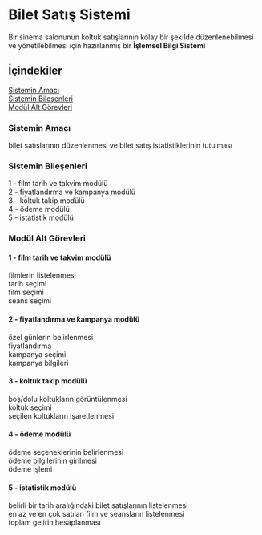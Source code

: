 # Bilet Satış Sistemi
Bir sinema salonunun koltuk satışlarının kolay bir şekilde düzenlenebilmesi
ve yönetilebilmesi için hazırlanmış bir **İşlemsel Bilgi Sistemi**

## İçindekiler
[Sistemin Amacı](#sistemin-amac%C4%B1)  
[Sistemin Bileşenleri](#sistemin-bile%C5%9Fenleri)  
[Modül Alt Görevleri](#mod%C3%BCl-alt-g%C3%B6revleri)

### Sistemin Amacı  
bilet satışlarının düzenlenmesi ve bilet satış istatistiklerinin tutulması

### Sistemin Bileşenleri  
1 - film tarih ve takvim modülü  
2 - fiyatlandırma ve kampanya modülü  
3 - koltuk takip modülü  
4 - ödeme modülü  
5 - istatistik modülü  

### Modül Alt Görevleri  

#### 1 - film tarih ve takvim modülü  
filmlerin listelenmesi  
tarih seçimi  
film seçimi  
seans seçimi  

#### 2 - fiyatlandırma ve kampanya modülü  
özel günlerin belirlenmesi  
fiyatlandırma  
kampanya seçimi  
kampanya bilgileri  

#### 3 - koltuk takip modülü  
boş/dolu koltukların görüntülenmesi  
koltuk seçimi  
seçilen koltukların işaretlenmesi  

#### 4 - ödeme modülü  
ödeme seçeneklerinin belirlenmesi  
ödeme bilgilerinin girilmesi  
ödeme işlemi  

#### 5 - istatistik modülü  
belirli bir tarih aralığındaki bilet satışlarının listelenmesi  
en az ve en çok satılan film ve seansların listelenmesi  
toplam gelirin hesaplanması  
